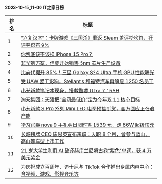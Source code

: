 #### 2023-10-15_11-00  IT之家日榜

| 排名 | 标题|
| --- | ---|
| 1 | [“兴复汉室”：卡牌游戏《三国杀》重返 Steam 差评榜榜首，好评率仅有 9%](https://www.ithome.com/0/724/897.htm) |
| 2 | [你到底该不该换 iPhone 15 Pro？](https://www.ithome.com/0/724/946.htm) |
| 3 | [非光刻方案，佳能开始销售 5nm 芯片生产设备](https://www.ithome.com/0/724/881.htm) |
| 4 | [比前代提升 85%！三星 Galaxy S24 Ultra 手机 GPU 性能曝光](https://www.ithome.com/0/724/869.htm) |
| 5 | [受 UAW 罢工影响，Stellantis 和福特汽车再解雇 1250 名员工](https://www.ithome.com/0/724/929.htm) |
| 6 | [小米新款笔记本现身，搭载酷睿 Ultra 7 155H](https://www.ithome.com/0/724/951.htm) |
| 7 | [淘天集团：天猫把“全网最低价”定为今年双 11 核心目标](https://www.ithome.com/0/724/879.htm) |
| 8 | [小米新款 S Pro 系列 Mini LED 电视预售断货，官方回应正在追产能](https://www.ithome.com/0/724/958.htm) |
| 9 | [华为官翻 nova 9 手机明日限时售 1539 元，送 66W 超级快充](https://www.ithome.com/0/724/952.htm) |
| 10 | [长城魏牌 CEO 陈思英宣布离职：入职 8 个月，曾参与蓝山、高山等车型上市工作](https://www.ithome.com/0/724/870.htm) |
| 11 | [21 岁大学生利用 AI 破译赫库兰尼姆古卷“紫色”单词，获 4 万美元奖金](https://www.ithome.com/0/724/910.htm) |
| 12 | [为庆祝成立百周年，迪士尼与 TikTok 合作推出专属内容中心：含视频、游戏、影视音乐等](https://www.ithome.com/0/724/892.htm) |
